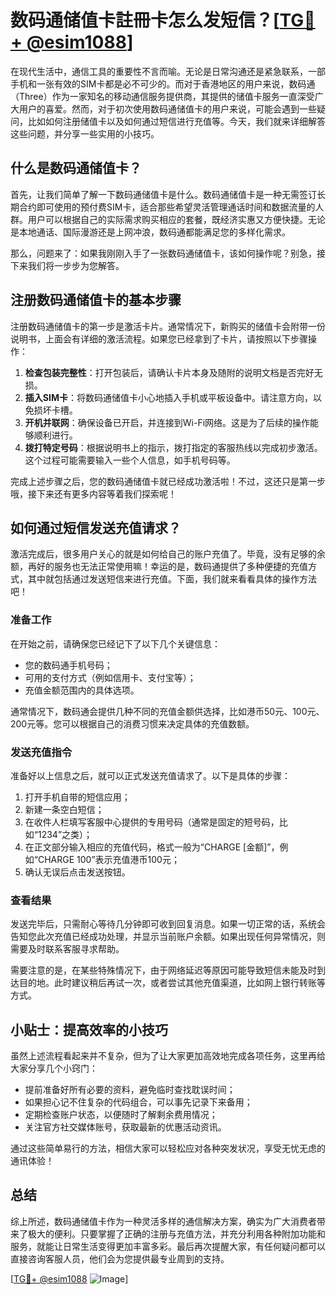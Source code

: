 # 数码通储值卡註冊卡怎么发短信？[[TG💪+ @esim1088](https://t.me/s/esim1088)]

在现代生活中，通信工具的重要性不言而喻。无论是日常沟通还是紧急联系，一部手机和一张有效的SIM卡都是必不可少的。而对于香港地区的用户来说，数码通（Three）作为一家知名的移动通信服务提供商，其提供的储值卡服务一直深受广大用户的喜爱。然而，对于初次使用数码通储值卡的用户来说，可能会遇到一些疑问，比如如何注册储值卡以及如何通过短信进行充值等。今天，我们就来详细解答这些问题，并分享一些实用的小技巧。

## 什么是数码通储值卡？

首先，让我们简单了解一下数码通储值卡是什么。数码通储值卡是一种无需签订长期合约即可使用的预付费SIM卡，适合那些希望灵活管理通话时间和数据流量的人群。用户可以根据自己的实际需求购买相应的套餐，既经济实惠又方便快捷。无论是本地通话、国际漫游还是上网冲浪，数码通都能满足您的多样化需求。

那么，问题来了：如果我刚刚入手了一张数码通储值卡，该如何操作呢？别急，接下来我们将一步步为您解答。

## 注册数码通储值卡的基本步骤

注册数码通储值卡的第一步是激活卡片。通常情况下，新购买的储值卡会附带一份说明书，上面会有详细的激活流程。如果您已经拿到了卡片，请按照以下步骤操作：

1. **检查包装完整性**：打开包装后，请确认卡片本身及随附的说明文档是否完好无损。
2. **插入SIM卡**：将数码通储值卡小心地插入手机或平板设备中。请注意方向，以免损坏卡槽。
3. **开机并联网**：确保设备已开启，并连接到Wi-Fi网络。这是为了后续的操作能够顺利进行。
4. **拨打特定号码**：根据说明书上的指示，拨打指定的客服热线以完成初步激活。这个过程可能需要输入一些个人信息，如手机号码等。

完成上述步骤之后，您的数码通储值卡就已经成功激活啦！不过，这还只是第一步哦，接下来还有更多内容等着我们探索呢！

## 如何通过短信发送充值请求？

激活完成后，很多用户关心的就是如何给自己的账户充值了。毕竟，没有足够的余额，再好的服务也无法正常使用嘛！幸运的是，数码通提供了多种便捷的充值方式，其中就包括通过发送短信来进行充值。下面，我们就来看看具体的操作方法吧！

### 准备工作

在开始之前，请确保您已经记下了以下几个关键信息：
- 您的数码通手机号码；
- 可用的支付方式（例如信用卡、支付宝等）；
- 充值金额范围内的具体选项。

通常情况下，数码通会提供几种不同的充值金额供选择，比如港币50元、100元、200元等。您可以根据自己的消费习惯来决定具体的充值数额。

### 发送充值指令

准备好以上信息之后，就可以正式发送充值请求了。以下是具体的步骤：

1. 打开手机自带的短信应用；
2. 新建一条空白短信；
3. 在收件人栏填写客服中心提供的专用号码（通常是固定的短号码，比如“1234”之类）；
4. 在正文部分输入相应的充值代码，格式一般为“CHARGE [金额]”，例如“CHARGE 100”表示充值港币100元；
5. 确认无误后点击发送按钮。

### 查看结果

发送完毕后，只需耐心等待几分钟即可收到回复消息。如果一切正常的话，系统会告知您此次充值已经成功处理，并显示当前账户余额。如果出现任何异常情况，则需要及时联系客服寻求帮助。

需要注意的是，在某些特殊情况下，由于网络延迟等原因可能导致短信未能及时到达目的地。此时建议稍后再试一次，或者尝试其他充值渠道，比如网上银行转账等方式。

## 小贴士：提高效率的小技巧

虽然上述流程看起来并不复杂，但为了让大家更加高效地完成各项任务，这里再给大家分享几个小窍门：

- 提前准备好所有必要的资料，避免临时查找耽误时间；
- 如果担心记不住复杂的代码组合，可以事先记录下来备用；
- 定期检查账户状态，以便随时了解剩余费用情况；
- 关注官方社交媒体账号，获取最新的优惠活动资讯。

通过这些简单易行的方法，相信大家可以轻松应对各种突发状况，享受无忧无虑的通讯体验！

## 总结

综上所述，数码通储值卡作为一种灵活多样的通信解决方案，确实为广大消费者带来了极大的便利。只要掌握了正确的注册与充值方法，并充分利用各种附加功能和服务，就能让日常生活变得更加丰富多彩。最后再次提醒大家，有任何疑问都可以直接咨询客服人员，他们会为您提供最专业周到的支持。

[[TG💪+ @esim1088](https://t.me/s/esim1088) ![Image](https://i.postimg.cc/4NQfJmqS/Snipaste-2025-05-13-00-14-12.png)]